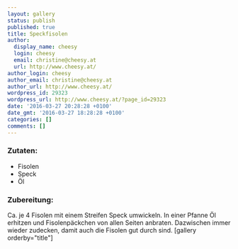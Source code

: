 ```yaml
---
layout: gallery
status: publish
published: true
title: Speckfisolen
author:
  display_name: cheesy
  login: cheesy
  email: christine@cheesy.at
  url: http://www.cheesy.at/
author_login: cheesy
author_email: christine@cheesy.at
author_url: http://www.cheesy.at/
wordpress_id: 29323
wordpress_url: http://www.cheesy.at/?page_id=29323
date: '2016-03-27 20:28:28 +0100'
date_gmt: '2016-03-27 18:28:28 +0100'
categories: []
comments: []
---
```

### Zutaten:
* Fisolen
* Speck
* Öl
### Zubereitung:
Ca. je 4 Fisolen mit einem Streifen Speck umwickeln. In einer Pfanne Öl erhitzen und Fisolenpäckchen von allen Seiten anbraten. Dazwischen immer wieder zudecken, damit auch die Fisolen gut durch sind.
[gallery orderby="title"]
